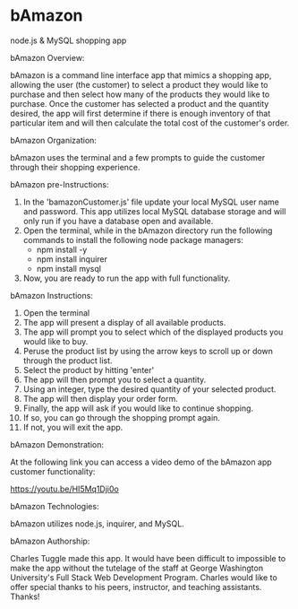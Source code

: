 # bAmazon
node.js &amp; MySQL shopping app


bAmazon Overview:

bAmazon is a command line interface app that mimics a shopping app, allowing the user (the customer) to select a product they would like to purchase and then select how many of the products they would like to purchase. Once the customer has selected a product and the quantity desired, the app will first determine if there is enough inventory of that particular item and will then calculate the total cost of the customer's order. 

bAmazon Organization: 

bAmazon uses the terminal and a few prompts to guide the customer through their shopping experience.

bAmazon pre-Instructions:
1. In the 'bamazonCustomer.js' file update your local MySQL user name and password. This app utilizes local MySQL database storage and will only run if you have a database open and available.
2. Open the terminal, while in the bAmazon directory run the following commands to install the following node package managers:
    - npm install -y
    - npm install inquirer
    - npm install mysql
3. Now, you are ready to run the app with full functionality. 

bAmazon Instructions:
1. Open the terminal
2. The app will present a display of all available products.
3. The app will prompt you to select which of the displayed products you would like to buy.
4. Peruse the product list by using the arrow keys to scroll up or down through the product list. 
5. Select the product by hitting 'enter'
6. The app will then prompt you to select a quantity.
7. Using an integer, type the desired quantity of your selected product.
8. The app will then display your order form. 
9. Finally, the app will ask if you would like to continue shopping. 
10. If so, you can go through the shopping prompt again.
11. If not, you will exit the app.

bAmazon Demonstration:

At the following link you can access a video demo of the bAmazon app customer functionality:

https://youtu.be/HI5Mq1Dji0o

bAmazon Technologies:

bAmazon utilizes node.js, inquirer, and MySQL. 

bAmazon Authorship: 

Charles Tuggle made this app. It would have been difficult to impossible to make the app without the tutelage of the staff at George Washington University's Full Stack Web Development Program. Charles would like to offer special thanks to his peers, instructor, and teaching assistants. Thanks!